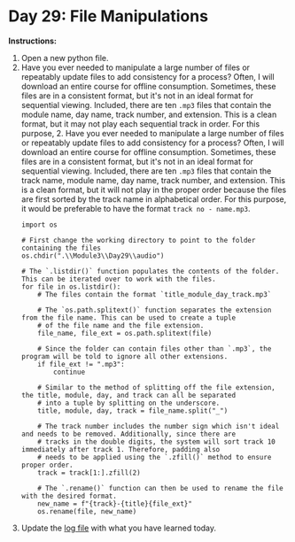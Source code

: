 # Day 29: File Manipulations 
**Instructions:** 
1. Open a new python file.
2. Have you ever needed to manipulate a large number of files or repeatably update files to add consistency for a process? Often, I will download an entire course for offline consumption. Sometimes, these files are in a consistent format, but it's not in an ideal format for sequential viewing. Included, there are ten `.mp3` files that contain the module name, day name, track number, and extension. This is a clean format, but it may not play each sequential track in order. For this purpose, 2. Have you ever needed to manipulate a large number of files or repeatably update files to add consistency for a process? Often, I will download an entire course for offline consumption. Sometimes, these files are in a consistent format, but it's not in an ideal format for sequential viewing. Included, there are ten `.mp3` files that contain the track name, module name, day name, track number, and extension. This is a clean format, but it will not play in the proper order because the files are first sorted by the track name in alphabetical order. For this purpose, it would be preferable to have the format `track no - name.mp3`.
    ```
    import os

    # First change the working directory to point to the folder containing the files
    os.chdir(".\\Module3\\Day29\\audio")

    # The `.listdir()` function populates the contents of the folder. This can be iterated over to work with the files.
    for file in os.listdir():
        # The files contain the format `title_module_day_track.mp3` 
    
        # The `os.path.splitext()` function separates the extension from the file name. This can be used to create a tuple
        # of the file name and the file extension.
        file_name, file_ext = os.path.splitext(file)
        
        # Since the folder can contain files other than `.mp3`, the program will be told to ignore all other extensions.
        if file_ext != ".mp3":
            continue
    
        # Similar to the method of splitting off the file extension, the title, module, day, and track can all be separated
        # into a tuple by splitting on the underscore.
        title, module, day, track = file_name.split("_")
    
        # The track number includes the number sign which isn't ideal and needs to be removed. Additionally, since there are
        # tracks in the double digits, the system will sort track 10 immediately after track 1. Therefore, padding also
        # needs to be applied using the `.zfill()` method to ensure proper order.
        track = track[1:].zfill(2)
    
        # The `.rename()` function can then be used to rename the file with the desired format.
        new_name = f"{track}-{title}{file_ext}"
        os.rename(file, new_name)
    ```
3. Update the [log file](../../log.md) with what you have learned today. 
